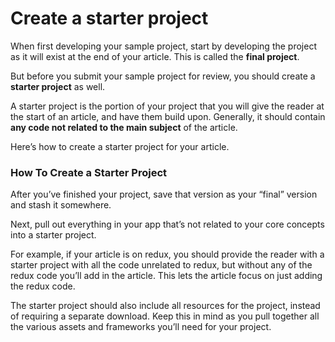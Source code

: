# Create a starter project

When first developing your sample project, start by developing the project as it will exist at the end of your article. This is called the **final project**.

But before you submit your sample project for review, you should create a **starter project** as well.

A starter project is the portion of your project that you will give the reader at the start of an article, and have them build upon. Generally, it should contain **any code not related to the main subject** of the article.

Here’s how to create a starter project for your article.

### **How To Create a Starter Project**

After you’ve finished your project, save that version as your “final” version and stash it somewhere.

Next, pull out everything in your app that’s not related to your core concepts into a starter project.

For example, if your article is on redux, you should provide the reader with a starter project with all the code unrelated to redux, but without any of the redux code you’ll add in the article. This lets the article focus on just adding the redux code.

The starter project should also include all resources for the project, instead of requiring a separate download. Keep this in mind as you pull together all the various assets and frameworks you’ll need for your project.

